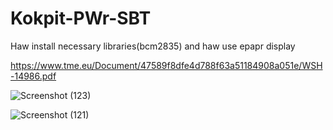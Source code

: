 # Kokpit-PWr-SBT

Haw install necessary libraries(bcm2835) and haw use epapr display

https://www.tme.eu/Document/47589f8dfe4d788f63a51184908a051e/WSH-14986.pdf

![Screenshot (123)](https://user-images.githubusercontent.com/74863849/108780470-c6f62200-7568-11eb-8579-d3b407233d25.png)

![Screenshot (121)](https://user-images.githubusercontent.com/74863849/108780151-52bb7e80-7568-11eb-94af-d1c828d664a0.png)

